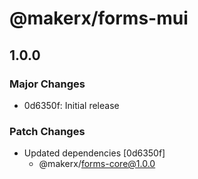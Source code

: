 # @makerx/forms-mui

## 1.0.0

### Major Changes

- 0d6350f: Initial release

### Patch Changes

- Updated dependencies [0d6350f]
  - @makerx/forms-core@1.0.0
